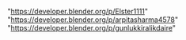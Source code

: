 "https://developer.blender.org/p/Elster1111"
"https://developer.blender.org/p/arpitasharma4578"
"https://developer.blender.org/p/gunlukkiralikdaire"
 
 
